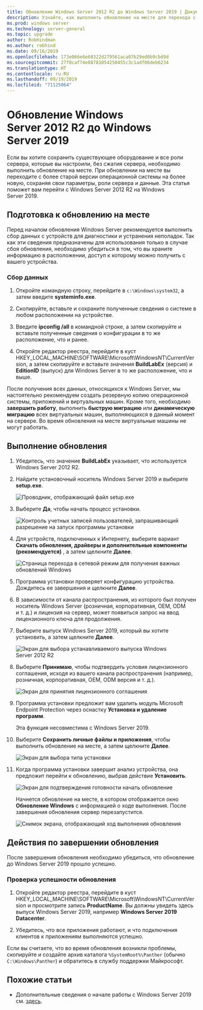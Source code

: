 ```yaml
---
title: Обновление Windows Server 2012 R2 до Windows Server 2019 | Документация Майкрософт
description: Узнайте, как выполнить обновление на месте для перехода с Windows Server 2012 R2 на Windows Server 2019.
ms.prod: windows server
ms.technology: server-general
ms.topic: upgrade
author: RobHindman
ms.author: robhind
ms.date: 09/16/2019
ms.openlocfilehash: 173e066e6e68322d279561aca07b29ed0b9cbd9d
ms.sourcegitcommit: 27f0caf74e88781054250455c3c1adf06deb6234
ms.translationtype: HT
ms.contentlocale: ru-RU
ms.lasthandoff: 09/19/2019
ms.locfileid: "71125064"
---
```

# <a name="upgrade-windows-server-2012-r2-to-windows-server-2019"></a>Обновление Windows Server 2012 R2 до Windows Server 2019

Если вы хотите сохранить существующее оборудование и все роли сервера, которые вы настроили, без сжатия сервера, необходимо выполнить обновление на месте. При обновлении на месте вы переходите с более старой версии операционной системы на более новую, сохраняя свои параметры, роли сервера и данные. Эта статья поможет вам перейти с Windows Server 2012 R2 на Windows Server 2019.

## <a name="before-you-begin-your-in-place-upgrade"></a>Подготовка к обновлению на месте

Перед началом обновления Windows Server рекомендуется выполнить сбор данных с устройств для диагностики и устранения неполадок. Так как эти сведения предназначены для использования только в случае сбоя обновления, необходимо убедиться в том, что вы храните информацию в расположении, доступ к которому можно получить с вашего устройства.

### <a name="to-collect-your-info"></a>Сбор данных

1. Откройте командную строку, перейдите в `c:\Windows\system32`, а затем введите **systeminfo.exe**.

2. Скопируйте, вставьте и сохраните полученные сведения о системе в любом расположении на устройстве.

3. Введите **ipconfig /all** в командной строке, а затем скопируйте и вставьте полученные сведения о конфигурации в то же расположение, что и ранее.

4. Откройте редактор реестра, перейдите в куст HKEY_LOCAL_MACHINE\SOFTWARE\Microsoft\WindowsNT\CurrentVersion, а затем скопируйте и вставьте значения **BuildLabEx** (версия) и **EditionID** (выпуск) для Windows Server в то же расположение, что и выше.

После получения всех данных, относящихся к Windows Server, мы настоятельно рекомендуем создать резервную копию операционной системы, приложений и виртуальных машин. Кроме того, необходимо **завершить работу**, выполнить **быструю миграцию** или **динамическую миграцию** всех виртуальных машин, выполняющихся в данный момент на сервере. Во время обновления на месте виртуальные машины не могут работать.

## <a name="to-perform-the-upgrade"></a>Выполнение обновления

1. Убедитесь, что значение **BuildLabEx** указывает, что используется Windows Server 2012 R2.

2. Найдите установочный носитель Windows Server 2019 и выберите **setup.exe**.

    ![Проводник, отображающий файл setup.exe](media/upgrade-2012r2-2019/setup-2019.png)

3. Выберите **Да**, чтобы начать процесс установки.

    ![Контроль учетных записей пользователей, запрашивающий разрешение на запуск программы установки](media/upgrade-2012r2-2019/start-setup-uac-box.png)

4. Для устройств, подключенных к Интернету, выберите вариант **Скачать обновления, драйверы и дополнительные компоненты (рекомендуется)** , а затем щелкните **Далее**.

    ![Страница перехода в сетевой режим для получения важных обновлений Windows](media/upgrade-2012r2-2019/online-updates-win-setup.png)

5. Программа установки проверяет конфигурацию устройства. Дождитесь ее завершения и щелкните **Далее**.

6. В зависимости от канала распространения, из которого был получен носитель Windows Server (розничная, корпоративная, OEM, ODM и т. д.) и лицензия на сервер, может появиться запрос на ввод лицензионного ключа для продолжения.

7. Выберите выпуск Windows Server 2019, который вы хотите установить, а затем щелкните **Далее**.

    ![Экран для выбора устанавливаемого выпуска Windows Server 2012 R2](media/upgrade-2012r2-2019/select-os-edition.png)

8. Выберите **Принимаю**, чтобы подтвердить условия лицензионного соглашения, исходя из вашего канала распространения (например, розничная, корпоративная, OEM, ODM версия и т. д.).

    ![Экран для принятия лицензионного соглашения](media/upgrade-2012r2-2019/license-terms.png)

9. Программа установки предложит вам удалить модуль Microsoft Endpoint Protection через оснастку **Установка и удаление программ**.

    Эта функция несовместима с Windows Server 2019.

10. Выберите **Сохранить личные файлы и приложения**, чтобы выполнить обновление на месте, а затем щелкните **Далее**.

    ![Экран для выбора типа установки](media/upgrade-2012r2-2019/choose-install-upgrade.png)

11. Когда программа установки завершит анализ устройства, она предложит перейти к обновлению, выбрав действие **Установить**.

    ![Экран для подтверждения готовности начать обновление](media/upgrade-2012r2-2019/ready-to-install.png)

    Начнется обновление на месте, в котором отображается окно **Обновление Windows** с информацией о ходе выполнения. После завершения обновления сервер перезапустится.

    ![Снимок экрана, отображающий ход выполнения обновления](media/upgrade-2012r2-2019/upgrading-windows-with-progress.png)

## <a name="after-your-upgrade-is-done"></a>Действия по завершении обновления

После завершения обновления необходимо убедиться, что обновление до Windows Server 2019 прошло успешно.

### <a name="to-make-sure-your-upgrade-was-successful"></a>Проверка успешности обновления

1. Откройте редактор реестра, перейдите в куст HKEY_LOCAL_MACHINE\SOFTWARE\Microsoft\WindowsNT\CurrentVersion и просмотрите запись **ProductName**. Вы должны увидеть здесь выпуск Windows Server 2019, например **Windows Server 2019 Datacenter**.

2. Убедитесь, что все приложения работают, и что подключения клиентов к приложениям выполняются успешно.

Если вы считаете, что во время обновления возникли проблемы, скопируйте и создайте архив каталога `%SystemRoot%\Panther` (обычно `C:\Windows\Panther`) и обратитесь в службу поддержки Майкрософт.

## <a name="related-articles"></a>Похожие статьи

- Дополнительные сведения о начале работы с Windows Server 2019 см. [здесь](https://docs.microsoft.com/windows-server/get-started-19/get-started-19).